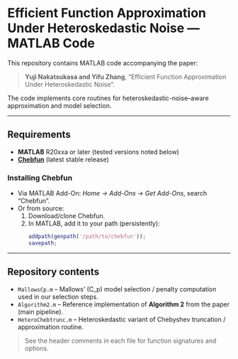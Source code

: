 # Efficient Function Approximation Under Heteroskedastic Noise — MATLAB Code

This repository contains MATLAB code accompanying the paper:

> **Yuji Nakatsukasa and Yifu Zhang**, “Efficient Function Approximation Under Heteroskedastic Noise”.

The code implements core routines for heteroskedastic-noise–aware approximation and model selection.

---

## Requirements

- **MATLAB** R20xxa or later (tested versions noted below)
- **[Chebfun](https://www.chebfun.org/)** (latest stable release)

### Installing Chebfun
- Via MATLAB Add-On: *Home → Add-Ons → Get Add-Ons*, search “Chebfun”.
- Or from source:
  1. Download/clone Chebfun.
  2. In MATLAB, add it to your path (persistently):
     ```matlab
     addpath(genpath('/path/to/chebfun'));
     savepath;
     ```

---

## Repository contents

- `MallowsCp.m` – Mallows’ \(C_p\) model selection / penalty computation used in our selection steps.
- `Algorithm2.m` – Reference implementation of **Algorithm 2** from the paper (main pipeline).
- `HeteroChebtrunc.m` – Heteroskedastic variant of Chebyshev truncation / approximation routine.

> See the header comments in each file for function signatures and options.

